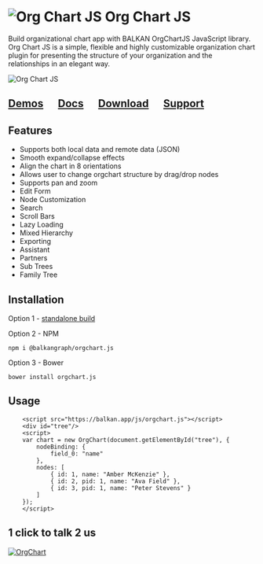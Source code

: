 # ![Org Chart JS](https://balkangraph.com/content/img/icon-orgchart-js.png) Org Chart JS
Build organizational chart app with BALKAN OrgChartJS JavaScript library. Org Chart JS is a simple, flexible and highly customizable organization chart plugin for presenting the structure of your organization and the relationships in an elegant way.

![Org Chart JS](https://balkan.app/Content/Img/oc.png)

## [Demos](https://balkan.app/OrgChartJS/Demos/BasicUsage)  &nbsp;&nbsp;&nbsp;&nbsp;  [Docs](https://balkan.app/OrgChartJS/Docs/GettingStarted)  &nbsp;&nbsp;&nbsp;&nbsp;  [Download](https://balkan.app/OrgChartJS/Download) &nbsp;&nbsp;&nbsp;&nbsp;  [Support](https://balkan.app/OrgChartJS/Support)

## Features
- Supports both local data and remote data (JSON)
- Smooth expand/collapse effects
- Align the chart in 8 orientations
- Allows user to change orgchart structure by drag/drop nodes
- Supports pan and zoom
- Edit Form
- Node Customization
- Search
- Scroll Bars
- Lazy Loading
- Mixed Hierarchy
- Exporting
- Assistant
- Partners
- Sub Trees
- Family Tree

## Installation
Option 1 - [standalone build](https://balkan.app/OrgChartJS/Docs/GettingStarted)

Option 2 - NPM
```
npm i @balkangraph/orgchart.js
```

Option 3 - Bower
```
bower install orgchart.js
```


## Usage
```
    <script src="https://balkan.app/js/orgchart.js"></script>
    <div id="tree"/>
    <script> 
    var chart = new OrgChart(document.getElementById("tree"), {
        nodeBinding: {
            field_0: "name"
        },
        nodes: [
            { id: 1, name: "Amber McKenzie" },
            { id: 2, pid: 1, name: "Ava Field" },
            { id: 3, pid: 1, name: "Peter Stevens" }
        ]
    });
    </script>
```


## 1 click to talk 2 us

[![OrgChart](https://balkangraph.com/content/img/phone-icon4.png)](https://webcall.me/BALKANGraph)

